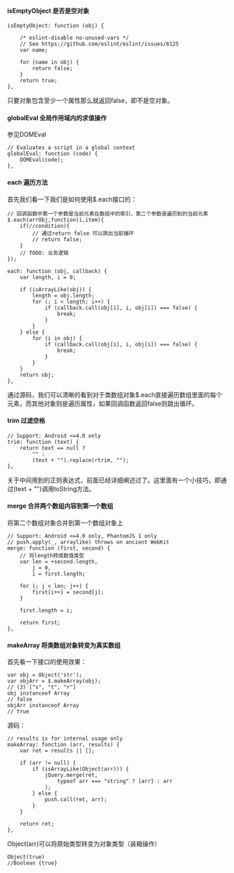 #### isEmptyObject 是否是空对象  
```
isEmptyObject: function (obj) {

	/* eslint-disable no-unused-vars */
	// See https://github.com/eslint/eslint/issues/6125
	var name;

	for (name in obj) {
		return false;
	}
	return true;
},
```


只要对象包含至少一个属性那么就返回false，即不是空对象。

#### globalEval 全局作用域内的求值操作
参见DOMEval
```
// Evaluates a script in a global context
globalEval: function (code) {
	DOMEval(code);
},
```


#### each 遍历方法
首先我们看一下我们是如何使用$.each接口的：

```
// 回调函数中第一个参数是当前元素在数组中的索引，第二个参数是遍历到的当前元素
$.each(arrObj,function(i,item){
    if(//condition){
        // 通过return false 可以跳出当前循环
        // return false;
    }
    // TODO: 业务逻辑
});
```


```
each: function (obj, callback) {
	var length, i = 0;

	if (isArrayLike(obj)) {
		length = obj.length;
		for (; i < length; i++) {
			if (callback.call(obj[i], i, obj[i]) === false) {
				break;
			}
		}
	} else {
		for (i in obj) {
			if (callback.call(obj[i], i, obj[i]) === false) {
				break;
			}
		}
	}
	return obj;
},
```


通过源码，我们可以清晰的看到对于类数组对象$.each直接遍历数组里面的每个元素，而其他对象则是遍历属性，如果回调函数返回false则跳出循环。

#### trim 过滤空格

```
// Support: Android <=4.0 only
trim: function (text) {
	return text == null ?
		"" :
		(text + "").replace(rtrim, "");
},
```


关于中间用到的正则表达式，前面已经详细阐述过了。这里面有一个小技巧，即通过(text + "")调用toString方法。

#### merge 合并两个数组内容到第一个数组
将第二个数组对象合并到第一个数组对象上
```
// Support: Android <=4.0 only, PhantomJS 1 only
// push.apply(_, arraylike) throws on ancient WebKit
merge: function (first, second) {
    // 将length转成数值类型
	var len = +second.length,
		j = 0,
		i = first.length;

	for (; j < len; j++) {
		first[i++] = second[j];
	}

	first.length = i;

	return first;
},
```


#### makeArray 将类数组对象转变为真实数组
首先看一下接口的使用效果：
```
var obj = Object('str');
var objArr = $.makeArray(obj);
// (3) ["s", "t", "r"]
obj instanceof Array
// false
objArr instanceof Array
// true
```

源码：

```
// results is for internal usage only
makeArray: function (arr, results) {
	var ret = results || [];

	if (arr != null) {
		if (isArrayLike(Object(arr))) {
			jQuery.merge(ret,
				typeof arr === "string" ? [arr] : arr
			);
		} else {
			push.call(ret, arr);
		}
	}

	return ret;
},
```



Object(arr)可以将原始类型转变为对象类型（装箱操作）


```
Object(true)
//Boolean {true}
```

